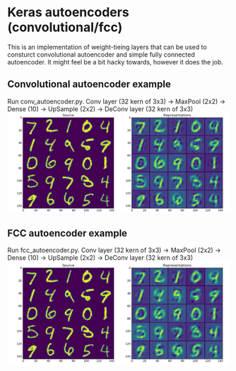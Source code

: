 # Keras autoencoders (convolutional/fcc)
This is an implementation of weight-tieing layers that can be used to consturct convolutional autoencoder and 
simple fully connected autoencoder. It might feel be a bit hacky towards, however it does the job.

## Convolutional autoencoder example

Run conv_autoencoder.py.
Conv layer (32 kern of 3x3) -> MaxPool (2x2) -> Dense (10) -> UpSample (2x2) -> DeConv layer (32 kern of 3x3)
![ConvAutoEncoder MNIST representations](./img/cc.png "ConvAutoEncoder MNIST representations")

## FCC autoencoder example

Run fcc_autoencoder.py.
Conv layer (32 kern of 3x3) -> MaxPool (2x2) -> Dense (10) -> UpSample (2x2) -> DeConv layer (32 kern of 3x3)
![ConvAutoEncoder MNIST representations](./img/fcc.png "ConvAutoEncoder MNIST representations")

